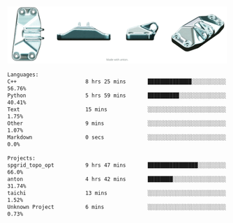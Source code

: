 ![cubes](https://github.com/imsenthur/imsenthur/blob/master/GE.gif)

<!--START_SECTION:waka-->

```text
Languages: 
C++                      8 hrs 25 mins       ██████████████░░░░░░░░░░░   56.76% 
Python                   5 hrs 59 mins       ██████████░░░░░░░░░░░░░░░   40.41% 
Text                     15 mins             ░░░░░░░░░░░░░░░░░░░░░░░░░   1.75% 
Other                    9 mins              ░░░░░░░░░░░░░░░░░░░░░░░░░   1.07% 
Markdown                 0 secs              ░░░░░░░░░░░░░░░░░░░░░░░░░   0.0%

Projects: 
spgrid_topo_opt          9 hrs 47 mins       ████████████████░░░░░░░░░   66.0% 
anton                    4 hrs 42 mins       ████████░░░░░░░░░░░░░░░░░   31.74% 
taichi                   13 mins             ░░░░░░░░░░░░░░░░░░░░░░░░░   1.52% 
Unknown Project          6 mins              ░░░░░░░░░░░░░░░░░░░░░░░░░   0.73%
```


<!--END_SECTION:waka-->
